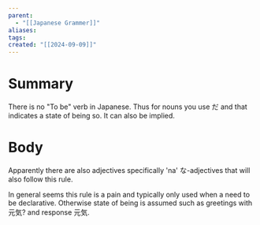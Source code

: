```yaml
---
parent:
  - "[[Japanese Grammer]]"
aliases: 
tags: 
created: "[[2024-09-09]]"
---
```

# Summary 
There is no "To be" verb in Japanese. Thus for nouns you use だ and that indicates a state of being so. It can also be implied.
# Body
Apparently there are also adjectives specifically 'na' な-adjectives that will also follow this rule.

In general seems this rule is a pain and typically only used when a need to be declarative. Otherwise state of being is assumed such as greetings with 元気? and response 元気. 
